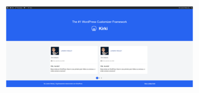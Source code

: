 <p align="center"><img src="https://raw.githubusercontent.com/liandro-wesley/how-to-use-kirki/master/template.png" /> </p>
